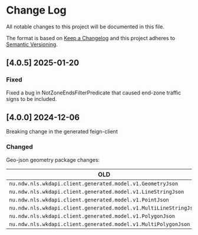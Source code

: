 # Change Log

All notable changes to this project will be documented in this file.

The format is based on [Keep a Changelog](http://keepachangelog.com/)
and this project adheres to [Semantic Versioning](http://semver.org/).

## [4.0.5] 2025-01-20

### Fixed

Fixed a bug in NotZoneEndsFilterPredicate that caused end-zone traffic signs to be included.

## [4.0.0] 2024-12-06

Breaking change in the generated feign-client

### Changed

Geo-json geometry package changes:<br>

| OLD                                                               | NEW                                                     |
|-------------------------------------------------------------------|---------------------------------------------------------|
| `nu.ndw.nls.wkdapi.client.generated.model.v1.GeometryJson`        | `nu.ndw.nls.geojson.geometry.model.GeometryJson`        |
| `nu.ndw.nls.wkdapi.client.generated.model.v1.LineStringJson`      | `nu.ndw.nls.geojson.geometry.model.LineStringJson`      |
| `nu.ndw.nls.wkdapi.client.generated.model.v1.PointJson`           | `nu.ndw.nls.geojson.geometry.model.PointJson`           |
| `nu.ndw.nls.wkdapi.client.generated.model.v1.MultiLineStringJson` | `nu.ndw.nls.geojson.geometry.model.MultiLineStringJson` |
| `nu.ndw.nls.wkdapi.client.generated.model.v1.PolygonJson`         | `nu.ndw.nls.geojson.geometry.model.PolygonJson`         |
| `nu.ndw.nls.wkdapi.client.generated.model.v1.MultiPolygonJson`    | `nu.ndw.nls.geojson.geometry.model.MultiPolygonJson`    |
